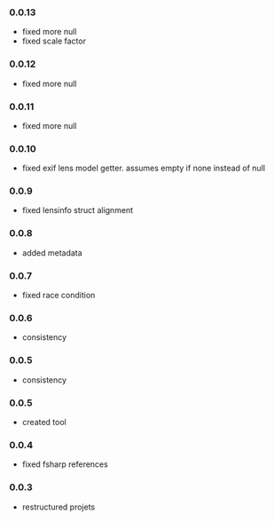 ### 0.0.13
* fixed more null
* fixed scale factor
### 0.0.12
* fixed more null
### 0.0.11
* fixed more null
### 0.0.10
* fixed exif lens model getter. assumes empty if none instead of null
### 0.0.9
* fixed lensinfo struct alignment
### 0.0.8
* added metadata
### 0.0.7
* fixed race condition
### 0.0.6
* consistency
### 0.0.5
* consistency
### 0.0.5
* created tool
### 0.0.4
* fixed fsharp references
### 0.0.3
* restructured projets